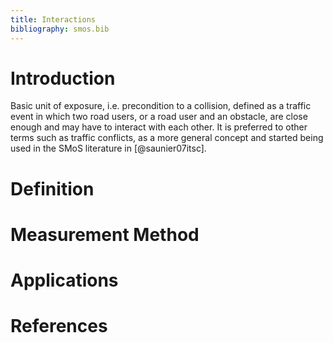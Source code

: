 ```yaml
---  
title: Interactions
bibliography: smos.bib
---  
```

# Introduction

Basic unit of exposure, i.e. precondition to a collision, defined as a traffic event in which two road users, or a road user and an obstacle, are close enough and may have to interact with each other. It is preferred to other terms such as traffic conflicts, as a more general concept and started being used in the SMoS literature in [@saunier07itsc].

# Definition

# Measurement Method

# Applications

# References
